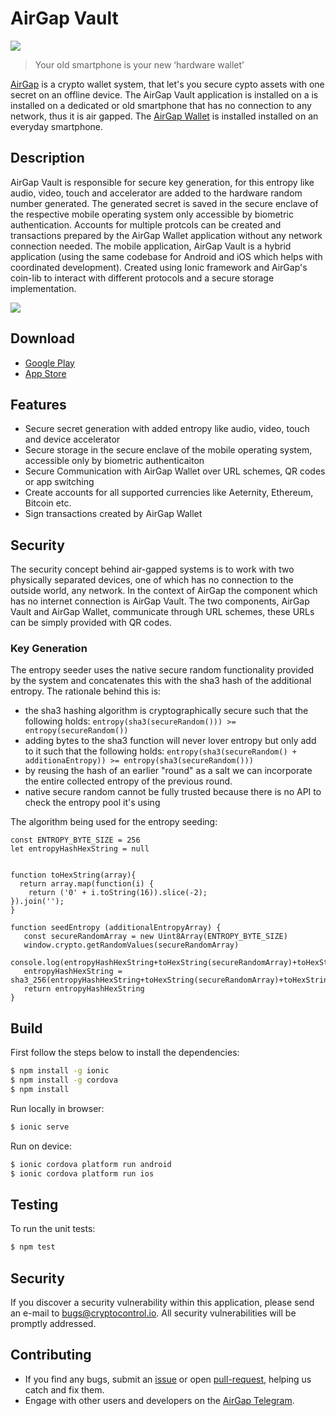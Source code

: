 # AirGap Vault

<p align="left">
    <img src="./banner.png" />
</p>

> Your old smartphone is your new ‘hardware wallet’

[AirGap](https://airgap.it) is a crypto wallet system, that let's you secure cypto assets with one secret on an offline device. The AirGap Vault application is installed on a is installed on a dedicated or old smartphone that has no connection to any network, thus it is air gapped. The [AirGap Wallet](https://github.com/airgap-it/airgap-wallet) is installed installed on an everyday smartphone.

## Description

AirGap Vault is responsible for secure key generation, for this entropy like audio, video, touch and accelerator are added to the hardware random number generated. The generated secret is saved in the secure enclave of the respective mobile operating system only accessible by biometric authentication. Accounts for multiple protcols can be created and transactions prepared by the AirGap Wallet application without any network connection needed. The mobile application, AirGap Vault is a hybrid application (using the same codebase for Android and iOS which helps with coordinated development). Created using Ionic framework and AirGap's coin-lib to interact with different protocols and a secure storage implementation.

<p align="left">
    <img src="./devices.png" />
</p>

## Download

- [Google Play](https://play.google.com/store/apps/details?id=it.airgap.vault)
- [App Store](https://itunes.apple.com/us/app/airgap-vault-secure-secrets/id1417126841?l=de&ls=1&mt=8)

## Features

- Secure secret generation with added entropy like audio, video, touch and device accelerator
- Secure storage in the secure enclave of the mobile operating system, accessible only by biometric authenticaiton
- Secure Communication with AirGap Wallet over URL schemes, QR codes or app switching
- Create accounts for all supported currencies like Aeternity, Ethereum, Bitcoin etc.
- Sign transactions created by AirGap Wallet

## Security

The security concept behind air-gapped systems is to work with two physically separated devices, one of which has no connection to the outside world, any network. In the context of AirGap the component which has no internet connection is AirGap Vault. The two components, AirGap Vault and AirGap Wallet, communicate through URL schemes, these URLs can be simply provided with QR codes.


### Key Generation

The entropy seeder uses the native secure random functionality provided by the system and concatenates this with the sha3 hash of the additional entropy. The rationale behind this is:

- the sha3 hashing algorithm is cryptographically secure such that the following holds: `entropy(sha3(secureRandom())) >= entropy(secureRandom())`
- adding bytes to the sha3 function will never lover entropy but only add to it such that the following holds: `entropy(sha3(secureRandom() + additionaEntropy)) >= entropy(sha3(secureRandom()))`
- by reusing the hash of an earlier "round" as a salt we can incorporate the entire collected entropy of the previous round.
- native secure random cannot be fully trusted because there is no API to check the entropy pool it's using

The algorithm being used for the entropy seeding:

```
const ENTROPY_BYTE_SIZE = 256
let entropyHashHexString = null


function toHexString(array){
  return array.map(function(i) {
    return ('0' + i.toString(16)).slice(-2);
}).join('');
}

function seedEntropy (additionalEntropyArray) {
   const secureRandomArray = new Uint8Array(ENTROPY_BYTE_SIZE)
   window.crypto.getRandomValues(secureRandomArray)
   console.log(entropyHashHexString+toHexString(secureRandomArray)+toHexString(additionalEntropyArray))
   entropyHashHexString = sha3_256(entropyHashHexString+toHexString(secureRandomArray)+toHexString(additionalEntropyArray))
   return entropyHashHexString
}
```

## Build

First follow the steps below to install the dependencies:

```bash
$ npm install -g ionic
$ npm install -g cordova
$ npm install
```

Run locally in browser:

```bash
$ ionic serve
```

Run on device:

```bash
$ ionic cordova platform run android
$ ionic cordova platform run ios
```

## Testing

To run the unit tests:

```bash
$ npm test
```

## Security

If you discover a security vulnerability within this application, please send an e-mail to bugs@cryptocontrol.io. All security vulnerabilities will be promptly addressed.

## Contributing

- If you find any bugs, submit an [issue](../../issues) or open [pull-request](../../pulls), helping us catch and fix them.
- Engage with other users and developers on the [AirGap Telegram](https://t.me/AirGap).